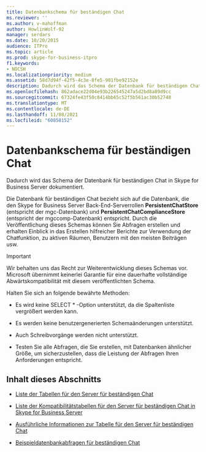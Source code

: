 ```yaml
---
title: Datenbankschema für beständigen Chat
ms.reviewer: ''
ms.author: v-mahoffman
author: HowlinWolf-92
manager: serdars
ms.date: 10/20/2015
audience: ITPro
ms.topic: article
ms.prod: skype-for-business-itpro
f1.keywords:
- NOCSH
ms.localizationpriority: medium
ms.assetid: 58d7d94f-42f5-4c3e-8fe5-901fbe92152e
description: Dadurch wird das Schema der Datenbank für beständigen Chat in Skype for Business Server dokumentiert.
ms.openlocfilehash: 862adace22d04e93b226545247a5d2bd8a89d9cc
ms.sourcegitcommit: 67324fe43f50c8414bb65c52f5b561ac30b52748
ms.translationtype: MT
ms.contentlocale: de-DE
ms.lasthandoff: 11/08/2021
ms.locfileid: "60858152"
---
```

# <a name="persistent-chat-database-schema"></a>Datenbankschema für beständigen Chat
 
Dadurch wird das Schema der Datenbank für beständigen Chat in Skype for Business Server dokumentiert.
  
Die Datenbank für beständigen Chat bezieht sich auf die Datenbank, die den Skype for Business Server Back-End-Serverrollen **PersistentChatStore** (entspricht der mgc-Datenbank) und **PersistentChatComplianceStore** (entspricht der mgccomp-Datenbank) entspricht. Durch die Veröffentlichung dieses Schemas können Sie Abfragen erstellen und erhalten Einblick in das Erstellen hilfreicher Berichte zur Verwendung der Chatfunktion, zu aktiven Räumen, Benutzern mit den meisten Beiträgen usw.
  
> [!IMPORTANT]
> Wir behalten uns das Recht zur Weiterentwicklung dieses Schemas vor. Microsoft übernimmt keinerlei Garantie für eine dauerhafte vollständige Abwärtskompatibilität mit diesem veröffentlichten Schema. 
  
Halten Sie sich an folgende bewährte Methoden:
  
- Es wird keine SELECT \* -Option unterstützt, da die Spaltenliste vergrößert werden kann.
    
- Es werden keine benutzergenerierten Schemaänderungen unterstützt.
    
- Auch Schreibvorgänge werden nicht unterstützt.
    
- Testen Sie alle Abfragen, die Sie erstellen, mit Datenbanken ähnlicher Größe, um sicherzustellen, dass die Leistung der Abfragen Ihren Anforderungen entspricht.
    
## <a name="in-this-section"></a>Inhalt dieses Abschnitts

- [Liste der Tabellen für den Server für beständigen Chat](list-of-persistent-chat-server-tables.md)
    
- [Liste der Kompatibilitätstabellen für den Server für beständigen Chat in Skype for Business Server](list-of-persistent-chat-server-compliance-tables.md)
    
- [Ausführliche Informationen zur Tabelle für den Server für beständigen Chat](persistent-chat-server-table-details.md)
    
- [Beispieldatenbankabfragen für beständigen Chat](sample-persistent-chat-database-queries.md)
    

